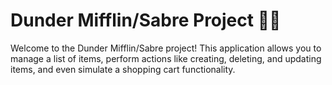 # Dunder Mifflin/Sabre Project 🏢📝

Welcome to the Dunder Mifflin/Sabre project! This application allows you to manage a list of items, perform actions like creating, deleting, and updating items, and even simulate a shopping cart functionality. 